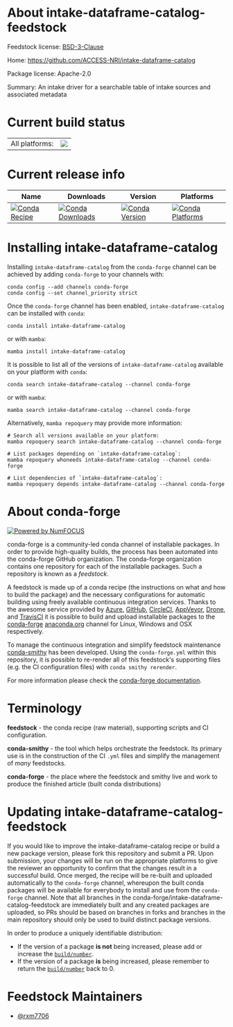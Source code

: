 About intake-dataframe-catalog-feedstock
========================================

Feedstock license: [BSD-3-Clause](https://github.com/conda-forge/intake-dataframe-catalog-feedstock/blob/main/LICENSE.txt)

Home: https://github.com/ACCESS-NRI/intake-dataframe-catalog

Package license: Apache-2.0

Summary: An intake driver for a searchable table of intake sources and associated metadata

Current build status
====================


<table><tr><td>All platforms:</td>
    <td>
      <a href="https://dev.azure.com/conda-forge/feedstock-builds/_build/latest?definitionId=19769&branchName=main">
        <img src="https://dev.azure.com/conda-forge/feedstock-builds/_apis/build/status/intake-dataframe-catalog-feedstock?branchName=main">
      </a>
    </td>
  </tr>
</table>

Current release info
====================

| Name | Downloads | Version | Platforms |
| --- | --- | --- | --- |
| [![Conda Recipe](https://img.shields.io/badge/recipe-intake--dataframe--catalog-green.svg)](https://anaconda.org/conda-forge/intake-dataframe-catalog) | [![Conda Downloads](https://img.shields.io/conda/dn/conda-forge/intake-dataframe-catalog.svg)](https://anaconda.org/conda-forge/intake-dataframe-catalog) | [![Conda Version](https://img.shields.io/conda/vn/conda-forge/intake-dataframe-catalog.svg)](https://anaconda.org/conda-forge/intake-dataframe-catalog) | [![Conda Platforms](https://img.shields.io/conda/pn/conda-forge/intake-dataframe-catalog.svg)](https://anaconda.org/conda-forge/intake-dataframe-catalog) |

Installing intake-dataframe-catalog
===================================

Installing `intake-dataframe-catalog` from the `conda-forge` channel can be achieved by adding `conda-forge` to your channels with:

```
conda config --add channels conda-forge
conda config --set channel_priority strict
```

Once the `conda-forge` channel has been enabled, `intake-dataframe-catalog` can be installed with `conda`:

```
conda install intake-dataframe-catalog
```

or with `mamba`:

```
mamba install intake-dataframe-catalog
```

It is possible to list all of the versions of `intake-dataframe-catalog` available on your platform with `conda`:

```
conda search intake-dataframe-catalog --channel conda-forge
```

or with `mamba`:

```
mamba search intake-dataframe-catalog --channel conda-forge
```

Alternatively, `mamba repoquery` may provide more information:

```
# Search all versions available on your platform:
mamba repoquery search intake-dataframe-catalog --channel conda-forge

# List packages depending on `intake-dataframe-catalog`:
mamba repoquery whoneeds intake-dataframe-catalog --channel conda-forge

# List dependencies of `intake-dataframe-catalog`:
mamba repoquery depends intake-dataframe-catalog --channel conda-forge
```


About conda-forge
=================

[![Powered by
NumFOCUS](https://img.shields.io/badge/powered%20by-NumFOCUS-orange.svg?style=flat&colorA=E1523D&colorB=007D8A)](https://numfocus.org)

conda-forge is a community-led conda channel of installable packages.
In order to provide high-quality builds, the process has been automated into the
conda-forge GitHub organization. The conda-forge organization contains one repository
for each of the installable packages. Such a repository is known as a *feedstock*.

A feedstock is made up of a conda recipe (the instructions on what and how to build
the package) and the necessary configurations for automatic building using freely
available continuous integration services. Thanks to the awesome service provided by
[Azure](https://azure.microsoft.com/en-us/services/devops/), [GitHub](https://github.com/),
[CircleCI](https://circleci.com/), [AppVeyor](https://www.appveyor.com/),
[Drone](https://cloud.drone.io/welcome), and [TravisCI](https://travis-ci.com/)
it is possible to build and upload installable packages to the
[conda-forge](https://anaconda.org/conda-forge) [anaconda.org](https://anaconda.org/)
channel for Linux, Windows and OSX respectively.

To manage the continuous integration and simplify feedstock maintenance
[conda-smithy](https://github.com/conda-forge/conda-smithy) has been developed.
Using the ``conda-forge.yml`` within this repository, it is possible to re-render all of
this feedstock's supporting files (e.g. the CI configuration files) with ``conda smithy rerender``.

For more information please check the [conda-forge documentation](https://conda-forge.org/docs/).

Terminology
===========

**feedstock** - the conda recipe (raw material), supporting scripts and CI configuration.

**conda-smithy** - the tool which helps orchestrate the feedstock.
                   Its primary use is in the construction of the CI ``.yml`` files
                   and simplify the management of *many* feedstocks.

**conda-forge** - the place where the feedstock and smithy live and work to
                  produce the finished article (built conda distributions)


Updating intake-dataframe-catalog-feedstock
===========================================

If you would like to improve the intake-dataframe-catalog recipe or build a new
package version, please fork this repository and submit a PR. Upon submission,
your changes will be run on the appropriate platforms to give the reviewer an
opportunity to confirm that the changes result in a successful build. Once
merged, the recipe will be re-built and uploaded automatically to the
`conda-forge` channel, whereupon the built conda packages will be available for
everybody to install and use from the `conda-forge` channel.
Note that all branches in the conda-forge/intake-dataframe-catalog-feedstock are
immediately built and any created packages are uploaded, so PRs should be based
on branches in forks and branches in the main repository should only be used to
build distinct package versions.

In order to produce a uniquely identifiable distribution:
 * If the version of a package **is not** being increased, please add or increase
   the [``build/number``](https://docs.conda.io/projects/conda-build/en/latest/resources/define-metadata.html#build-number-and-string).
 * If the version of a package **is** being increased, please remember to return
   the [``build/number``](https://docs.conda.io/projects/conda-build/en/latest/resources/define-metadata.html#build-number-and-string)
   back to 0.

Feedstock Maintainers
=====================

* [@rxm7706](https://github.com/rxm7706/)

